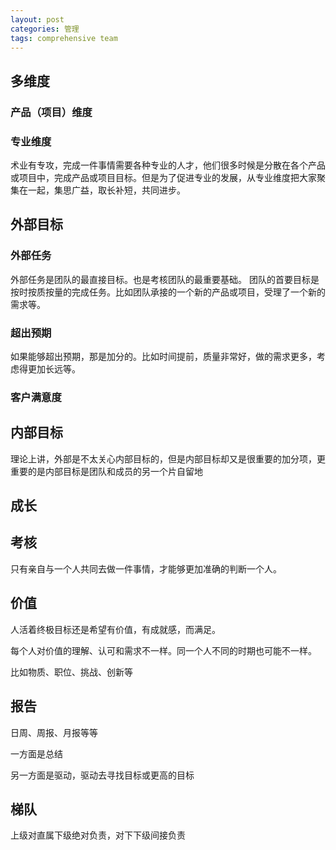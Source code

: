 ```yaml
---
layout: post
categories: 管理
tags: comprehensive team
---
```




## 多维度

### 产品（项目）维度



### 专业维度

术业有专攻，完成一件事情需要各种专业的人才，他们很多时候是分散在各个产品或项目中，完成产品或项目目标。但是为了促进专业的发展，从专业维度把大家聚集在一起，集思广益，取长补短，共同进步。

## 外部目标

### 外部任务
外部任务是团队的最直接目标。也是考核团队的最重要基础。
团队的首要目标是按时按质按量的完成任务。比如团队承接的一个新的产品或项目，受理了一个新的需求等。
### 超出预期
如果能够超出预期，那是加分的。比如时间提前，质量非常好，做的需求更多，考虑得更加长远等。
### 客户满意度

## 内部目标
理论上讲，外部是不太关心内部目标的，但是内部目标却又是很重要的加分项，更重要的是内部目标是团队和成员的另一个片自留地

## 成长

## 考核

只有亲自与一个人共同去做一件事情，才能够更加准确的判断一个人。

## 价值

人活着终极目标还是希望有价值，有成就感，而满足。

每个人对价值的理解、认可和需求不一样。同一个人不同的时期也可能不一样。

比如物质、职位、挑战、创新等

## 报告

日周、周报、月报等等

一方面是总结

另一方面是驱动，驱动去寻找目标或更高的目标

## 梯队

上级对直属下级绝对负责，对下下级间接负责